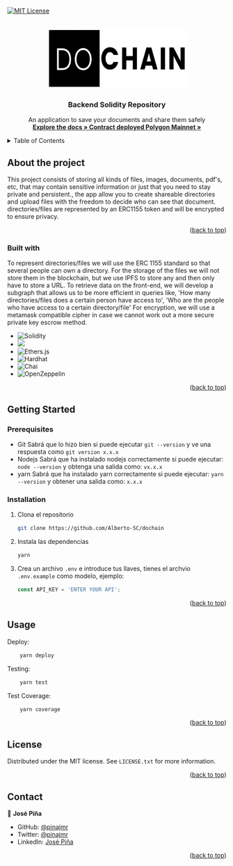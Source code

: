 [![MIT License][license-shield]][license-url]
<a name="readme-top"></a>
    
<br />
<div align="center">
    <a href="https://github.com/Alberto-SC/dochain">
        <img src="./img/dochain.jpeg" alt="Logo" width="320" height="140">
    </a>
    <h3 align="center"> Backend Solidity Repository </h3>
    <p align="center">
        An application to save your documents and share them safely
    <br/>
    <a href="https://github.com/Alberto-SC/dochain"><strong> Explore the docs » </strong></a>
    <a href="https://polygonscan.com/address/0x2189578f8C7fc3f6f3f4A72718b31937612f4067#code"><strong> Contract deployed Polygon Mainnet » </strong></a>
    </p>
</div> 

<details>
  <summary>Table of Contents</summary>
  <ol>
    <li>
      <a href="#sobre-el-proyecto">About the project</a>
      <ul>
        <li><a href="#construido-con">Built with</a></li>
      </ul>
    </li>
    <li>
      <a href="#empezando">Getting Started</a>
      <ul>
        <li><a href="#prerequisitos">Prerequisites</a></li>
        <li><a href="#instalacion">Installation</a></li>
      </ul>
    </li>
    <li><a href="#usage">Usage</a></li>
    <li><a href="#licencia">License</a></li>
    <li><a href="#autores">Contact</a></li>
  </ol>
</details>


## About the project 

This project consists of storing all kinds of files, images, documents, pdf's, etc, that may contain sensitive information or just that you need to stay private and persistent., the app allow you to create shareable directories and upload files with the freedom to decide who can see that document. directories/files are represented by an ERC1155 token and will be encrypted to ensure privacy.

<p align="right">(<a href="#readme-top">back to top</a>)</p>



### Built with

To represent directories/files we will use the ERC 1155 standard so that several people can own a directory.
For the storage of the files we will not store them in the blockchain, but we use IPFS to store any and then only have to store a URL.
To retrieve data on the front-end, we will develop a subgraph that allows us to be more efficient in queries like, 'How many directories/files does a certain person have access to', 'Who are the people who have access to a certain directory/file'
For encryption, we will use a metamask compatible cipher in case we cannot work out a more secure private key escrow method.

* <img src="https://img.shields.io/badge/Solidity-%23363636.svg?style=for-the-badge&logo=solidity&logoColor=white" alt="Solidity">
* <img src="https://img.shields.io/badge/typescript%20-%23007ACC.svg?&style=for-the-badge&logo=typescript&logoColor=white"/>
* <img src="https://img.shields.io/badge/Ethers.js-7A98FB?style=for-the-badge&logo=Ethers.js&logoColor=white" alt="Ethers.js">
* <img src="https://img.shields.io/badge/Hardhat-fff04d?style=for-the-badge&logo=Hardhat&logoColor=white" alt="Hardhat">
* <img src="https://img.shields.io/badge/Chai-f6e8c9?style=for-the-badge&logo=Chai&logoColor=a40802" alt="Chai">
* <img src="https://img.shields.io/badge/OpenZeppelin-65aef8?&style=for-the-badge&logo=OpenZeppelin&logoColor=white" alt="OpenZeppelin"/>

<p align="right">(<a href="#readme-top">back to top</a>)</p>

## Getting Started
### Prerequisites

* Git
    Sabrá que lo hizo bien si puede ejecutar `git --version` y ve una respuesta como `git version x.x.x`
* Nodejs
    Sabrá que ha instalado nodejs correctamente si puede ejecutar:
    `node --version` y obtenga una salida como: `vx.x.x`
* yarn 
    Sabrá que ha instalado yarn correctamente si puede ejecutar:
    `yarn --version` y obtener una salida como: `x.x.x`

### Installation

1. Clona el repositorio
   ```sh
   git clone https://github.com/Alberto-SC/dochain
   ```
2. Instala las dependencias
   ```sh
   yarn
   ```
3. Crea un archivo `.env`  e introduce tus llaves, tienes el archvio `.env.example` como modelo, ejemplo: 
   ```js
   const API_KEY = 'ENTER YOUR API';
   ```

<p align="right">(<a href="#readme-top">back to top</a>)</p>

## Usage

Deploy:
```sh
    yarn deploy
```
Testing:
```sh
    yarn test
```
Test Coverage:
```sh
    yarn coverage
```

<p align="right">(<a href="#readme-top">back to top</a>)</p>



<!-- LICENSE -->
## License

Distributed under the MIT license. See `LICENSE.txt` for more information.

<p align="right">(<a href="#readme-top">back to top</a>)</p>

## Contact

👤 **José Piña**

- GitHub: [@pinajmr](https://github.com/pinajmr)
- Twitter: [@pinajmr]( https://twitter.com/pinajmr)
- LinkedIn: [José Piña](https://www.linkedin.com/in/pinajmr/)


<p align="right">(<a href="#readme-top">back to top</a>)</p>

[license-shield]: https://img.shields.io/github/license/othneildrew/Best-README-Template.svg?style=for-the-badge
[license-url]: https://github.com/othneildrew/Best-README-Template/blob/master/LICENSE.txt

